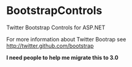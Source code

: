 BootstrapControls
=================

Twitter Bootstrap Controls for ASP.NET

For more information about Twitter Bootrap see http://twitter.github.com/bootstrap

**I need people to help me migrate this to 3.0**
